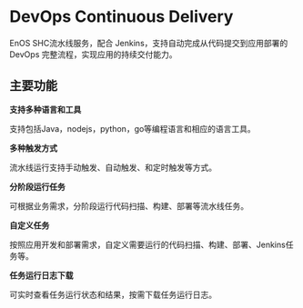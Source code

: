 # DevOps Continuous Delivery

EnOS SHC流水线服务，配合 Jenkins，支持自动完成从代码提交到应用部署的 DevOps 完整流程，实现应用的持续交付能力。

## 主要功能

**支持多种语言和工具**

支持包括Java，nodejs，python，go等编程语言和相应的语言工具。

**多种触发方式**

流水线运行支持手动触发、自动触发、和定时触发等方式。

**分阶段运行任务**

可根据业务需求，分阶段运行代码扫描、构建、部署等流水线任务。

**自定义任务**

按照应用开发和部署需求，自定义需要运行的代码扫描、构建、部署、Jenkins任务等。

**任务运行日志下载**

可实时查看任务运行状态和结果，按需下载任务运行日志。
